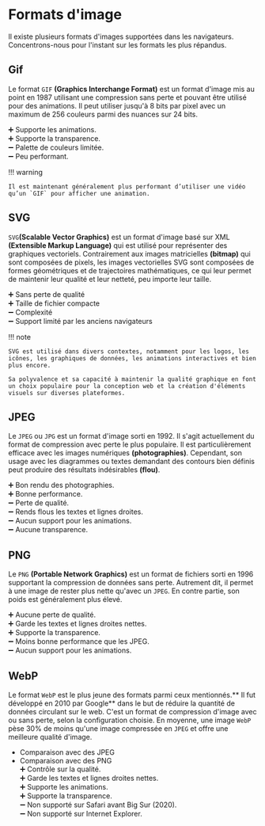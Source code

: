 # Formats d'image
Il existe plusieurs formats d'images supportées dans les navigateurs. Concentrons-nous pour l'instant sur les formats les plus répandus.

## Gif

Le format `GIF` **(Graphics Interchange Format)** est un format d'image mis au point en 1987 utilisant une compression sans perte et pouvant être utilisé pour des animations. Il peut utiliser jusqu'à 8 bits par pixel avec un maximum de 256 couleurs parmi des nuances sur 24 bits.

➕ Supporte les animations.<br>
➕ Supporte la transparence.<br>
➖ Palette de couleurs limitée.<br>
➖ Peu performant.<br>

!!! warning

    Il est maintenant généralement plus performant d’utiliser une vidéo qu’un `GIF` pour afficher une animation.

## SVG

`SVG`**(Scalable Vector Graphics)** est un format d'image basé sur XML **(Extensible Markup Language)** qui est utilisé pour représenter des graphiques vectoriels. Contrairement aux images matricielles **(bitmap)** qui sont composées de pixels, les images vectorielles SVG sont composées de formes géométriques et de trajectoires mathématiques, ce qui leur permet de maintenir leur qualité et leur netteté, peu importe leur taille.

➕ Sans perte de qualité<br>
➕ Taille de fichier compacte<br>
➖ Complexité<br>
➖ Support limité par les anciens navigateurs<br>

!!! note

    SVG est utilisé dans divers contextes, notamment pour les logos, les icônes, les graphiques de données, les animations interactives et bien plus encore.

    Sa polyvalence et sa capacité à maintenir la qualité graphique en font un choix populaire pour la conception web et la création d'éléments visuels sur diverses plateformes.

## JPEG

Le `JPEG` ou `JPG` est un format d'image sorti en 1992. Il s'agit actuellement du format de compression avec perte le plus populaire. Il est particulièrement efficace avec les images numériques **(photographies)**. Cependant, son usage avec les diagrammes ou textes demandant des contours bien définis peut produire des résultats indésirables **(flou)**.

➕ Bon rendu des photographies.<br>
➕ Bonne performance.<br>
➖ Perte de qualité.<br>
➖ Rends flous les textes et lignes droites.<br>
➖ Aucun support pour les animations.<br>
➖ Aucune transparence.<br>


## PNG

Le `PNG` **(Portable Network Graphics)** est un format de fichiers sorti en 1996 supportant la compression de données sans perte. Autrement dit, il permet à une image de rester plus nette qu'avec un `JPEG`. En contre partie, son poids est généralement plus élevé.

➕ Aucune perte de qualité.<br>
➕ Garde les textes et lignes droites nettes.<br>
➕ Supporte la transparence.<br>
➖ Moins bonne performance que les JPEG.<br>
➖ Aucun support pour les animations.<br>


## WebP

Le format `WebP` est le plus jeune des formats parmi ceux mentionnés.** Il fut développé en 2010 par Google** dans le but de réduire la quantité de données circulant sur le web. C'est un format de compression d'image avec ou sans perte, selon la configuration choisie. En moyenne, une image `WebP` pèse 30% de moins qu'une image compressée en `JPEG` et offre une meilleure qualité d'image.

- Comparaison avec des JPEG
- Comparaison avec des PNG<br>
➕ Contrôle sur la qualité.<br>
➕ Garde les textes et lignes droites nettes.<br>
➕ Supporte les animations.<br>
➕ Supporte la transparence.<br>
➖ Non supporté sur Safari avant Big Sur (2020).<br>
➖ Non supporté sur Internet Explorer.<br>
